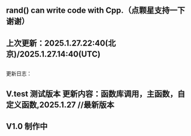 ## rand() can write code with Cpp.（点颗星支持一下谢谢）
## 上次更新：2025.1.27.22:40(北京)/2025.1.27.14:40(UTC)
##
更新日志：
## V.test 测试版本 更新内容：函数库调用，主函数，自定义函数,2025.1.27     //最新版本
## V1.0 制作中
